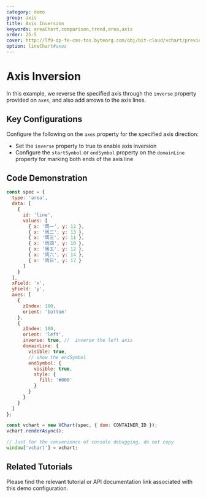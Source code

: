```yaml
---
category: demo
group: axis
title: Axis Inversion
keywords: areaChart,comparison,trend,area,axis
order: 25-5
cover: http://lf9-dp-fe-cms-tos.byteorg.com/obj/bit-cloud/vchart/preview/axis/inverse.png
option: lineChart#axes
---
```


# Axis Inversion

In this example, we reverse the specified axis through the `inverse` property provided on `axes`, and also add arrows to the axis lines.

## Key Configurations

Configure the following on the `axes` property for the specified axis direction:

- Set the `inverse` property to true to enable axis inversion
- Configure the `startSymbol` or `endSymbol` property on the `domainLine` property for marking both ends of the axis line

## Code Demonstration

```javascript livedemo
const spec = {
  type: 'area',
  data: [
    {
      id: 'line',
      values: [
        { x: '周一', y: 12 },
        { x: '周二', y: 13 },
        { x: '周三', y: 11 },
        { x: '周四', y: 10 },
        { x: '周五', y: 12 },
        { x: '周六', y: 14 },
        { x: '周日', y: 17 }
      ]
    }
  ],
  xField: 'x',
  yField: 'y',
  axes: [
    {
      zIndex: 100,
      orient: 'bottom'
    },
    {
      zIndex: 100,
      orient: 'left',
      inverse: true, //  inverse the left axis
      domainLine: {
        visible: true,
        // show the endSymbol
        endSymbol: {
          visible: true,
          style: {
            fill: '#000'
          }
        }
      }
    }
  ]
};

const vchart = new VChart(spec, { dom: CONTAINER_ID });
vchart.renderAsync();

// Just for the convenience of console debugging, do not copy
window['vchart'] = vchart;
```

## Related Tutorials

Please find the relevant tutorial or API documentation link associated with this demo configuration.
